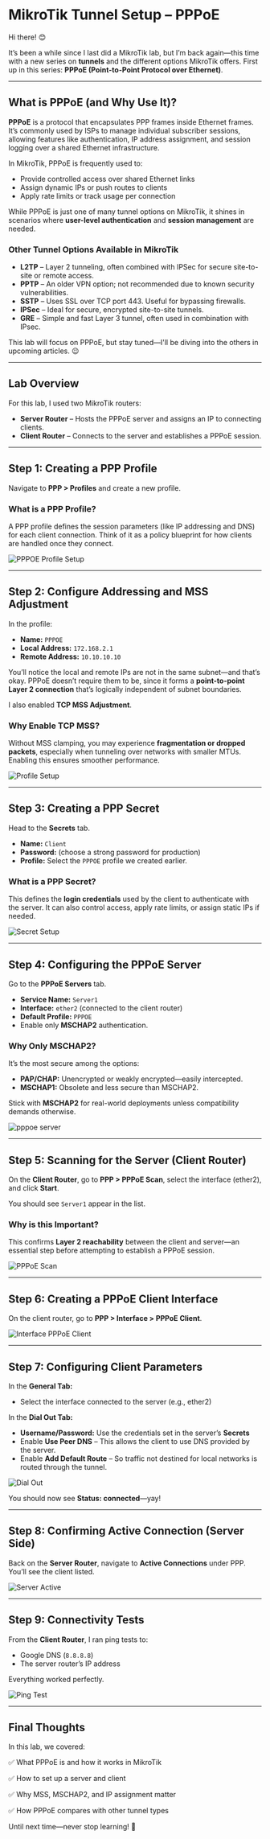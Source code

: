 # MikroTik Tunnel Setup – PPPoE

Hi there! 😊

It’s been a while since I last did a MikroTik lab, but I’m back again—this time with a new series on **tunnels** and the different options MikroTik offers. First up in this series: **PPPoE (Point-to-Point Protocol over Ethernet)**.

---

## What is PPPoE (and Why Use It)?

**PPPoE** is a protocol that encapsulates PPP frames inside Ethernet frames. It’s commonly used by ISPs to manage individual subscriber sessions, allowing features like authentication, IP address assignment, and session logging over a shared Ethernet infrastructure.

In MikroTik, PPPoE is frequently used to:

* Provide controlled access over shared Ethernet links
* Assign dynamic IPs or push routes to clients
* Apply rate limits or track usage per connection

While PPPoE is just one of many tunnel options on MikroTik, it shines in scenarios where **user-level authentication** and **session management** are needed.

### Other Tunnel Options Available in MikroTik

* **L2TP** – Layer 2 tunneling, often combined with IPSec for secure site-to-site or remote access.
* **PPTP** – An older VPN option; not recommended due to known security vulnerabilities.
* **SSTP** – Uses SSL over TCP port 443. Useful for bypassing firewalls.
* **IPSec** – Ideal for secure, encrypted site-to-site tunnels.
* **GRE** – Simple and fast Layer 3 tunnel, often used in combination with IPsec.

This lab will focus on PPPoE, but stay tuned—I'll be diving into the others in upcoming articles. 😉

---

## Lab Overview

For this lab, I used two MikroTik routers:

* **Server Router** – Hosts the PPPoE server and assigns an IP to connecting clients.
* **Client Router** – Connects to the server and establishes a PPPoE session.

---

## Step 1: Creating a PPP Profile

Navigate to **PPP > Profiles** and create a new profile.

### What is a PPP Profile?

A PPP profile defines the session parameters (like IP addressing and DNS) for each client connection. Think of it as a policy blueprint for how clients are handled once they connect.

![PPPOE Profile Setup](https://github.com/RouteSeeker/Mikrotik/blob/main/assets/screenshots/04.Tunnels_PPPoE/01.PPP_Profile_setup.png)

---

## Step 2: Configure Addressing and MSS Adjustment

In the profile:

* **Name:** `PPPOE`
* **Local Address:** `172.168.2.1`
* **Remote Address:** `10.10.10.10`

You’ll notice the local and remote IPs are not in the same subnet—and that’s okay. PPPoE doesn’t require them to be, since it forms a **point-to-point Layer 2 connection** that’s logically independent of subnet boundaries.

I also enabled **TCP MSS Adjustment**.

### Why Enable TCP MSS?

Without MSS clamping, you may experience **fragmentation or dropped packets**, especially when tunneling over networks with smaller MTUs. Enabling this ensures smoother performance.

![Profile Setup](https://github.com/RouteSeeker/Mikrotik/blob/main/assets/screenshots/04.Tunnels_PPPoE/02.Profile_Setup.png)

---

## Step 3: Creating a PPP Secret

Head to the **Secrets** tab.

* **Name:** `Client`
* **Password:** (choose a strong password for production)
* **Profile:** Select the `PPPOE` profile we created earlier.

### What is a PPP Secret?

This defines the **login credentials** used by the client to authenticate with the server. It can also control access, apply rate limits, or assign static IPs if needed.

![Secret Setup](https://github.com/RouteSeeker/Mikrotik/blob/main/assets/screenshots/04.Tunnels_PPPoE/03.Secret_Setup.png)

---

## Step 4: Configuring the PPPoE Server

Go to the **PPPoE Servers** tab.

* **Service Name:** `Server1`
* **Interface:** `ether2` (connected to the client router)
* **Default Profile:** `PPPOE`
* Enable only **MSCHAP2** authentication.

### Why Only MSCHAP2?

It’s the most secure among the options:

* **PAP/CHAP:** Unencrypted or weakly encrypted—easily intercepted.
* **MSCHAP1:** Obsolete and less secure than MSCHAP2.

Stick with **MSCHAP2** for real-world deployments unless compatibility demands otherwise.

![pppoe server](https://github.com/RouteSeeker/Mikrotik/blob/main/assets/screenshots/04.Tunnels_PPPoE/04.ppoe_Server.png)

---

## Step 5: Scanning for the Server (Client Router)

On the **Client Router**, go to **PPP > PPPoE Scan**, select the interface (ether2), and click **Start**.

You should see `Server1` appear in the list.

### Why is this Important?

This confirms **Layer 2 reachability** between the client and server—an essential step before attempting to establish a PPPoE session.

![PPPoE Scan](https://github.com/RouteSeeker/Mikrotik/blob/main/assets/screenshots/04.Tunnels_PPPoE/05.PPPOE_Scan.png)

---

## Step 6: Creating a PPPoE Client Interface

On the client router, go to **PPP > Interface > PPPoE Client**.

![Interface PPPoE Client](https://github.com/RouteSeeker/Mikrotik/blob/main/assets/screenshots/04.Tunnels_PPPoE/06.Interface_PPPoE_Client.PNG)

---

## Step 7: Configuring Client Parameters

In the **General Tab:**

* Select the interface connected to the server (e.g., ether2)

In the **Dial Out Tab:**

* **Username/Password:** Use the credentials set in the server’s **Secrets**
* Enable **Use Peer DNS** – This allows the client to use DNS provided by the server.
* Enable **Add Default Route** – So traffic not destined for local networks is routed through the tunnel.

![Dial Out](https://github.com/RouteSeeker/Mikrotik/blob/main/assets/screenshots/04.Tunnels_PPPoE/08.Dial_out_Connected.png)

You should now see **Status: connected**—yay!

---

## Step 8: Confirming Active Connection (Server Side)

Back on the **Server Router**, navigate to **Active Connections** under PPP. You’ll see the client listed.

![Server Active](https://github.com/RouteSeeker/Mikrotik/blob/main/assets/screenshots/04.Tunnels_PPPoE/09.Server_Active_Connections.png)

---

## Step 9: Connectivity Tests

From the **Client Router**, I ran ping tests to:

* Google DNS (`8.8.8.8`)
* The server router’s IP address

Everything worked perfectly.

![Ping Test](https://github.com/RouteSeeker/Mikrotik/blob/main/assets/screenshots/04.Tunnels_PPPoE/10.Ping_Test.png)

---

## Final Thoughts

In this lab, we covered:

✅ What PPPoE is and how it works in MikroTik

✅ How to set up a server and client

✅ Why MSS, MSCHAP2, and IP assignment matter

✅ How PPPoE compares with other tunnel types


Until next time—never stop learning! 🚀
